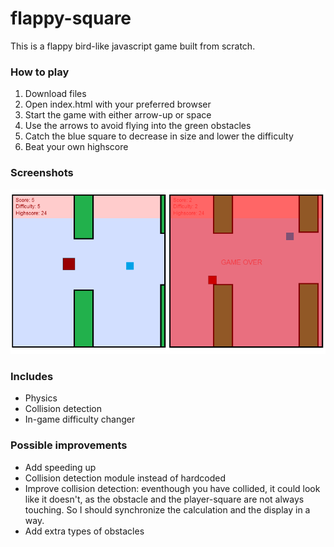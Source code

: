 # flappy-square
This is a flappy bird-like javascript game built from scratch. 

### How to play
1. Download files
2. Open index.html with your preferred browser
3. Start the game with either arrow-up or space
4. Use the arrows to avoid flying into the green obstacles
5. Catch the blue square to decrease in size and lower the difficulty
6. Beat your own highscore

### Screenshots
![alt text](https://github.com/zapateros/flappy-square/blob/master/images/printscreens/printscreens.png "printscreen flappy square")

### Includes
- Physics
- Collision detection
- In-game difficulty changer

### Possible improvements
- Add speeding up 
- Collision detection module instead of hardcoded
- Improve collision detection: eventhough you have collided, it could look like it doesn't, as the obstacle and the player-square are not always touching. So I should synchronize the calculation and the display in a way.
- Add extra types of obstacles
